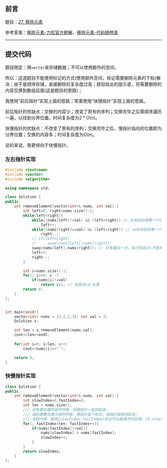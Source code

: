 ## 前言

题目：[27. 移除元素](https://leetcode-cn.com/problems/remove-element/)

参考答案：[移除元素-力扣官方题解](https://leetcode-cn.com/problems/remove-element/solution/yi-chu-yuan-su-by-leetcode-solution-svxi/)、[移除元素-代码随想录](https://leetcode-cn.com/problems/remove-element/solution/27-yi-chu-yuan-su-bao-li-jie-fa-shuang-zhi-zhen-ji/)

---

## 提交代码

题目限定：用`vector`来存储数据；不可以使用额外的空间。

所以：这道题目不能使用标记的方式(使用额外空间，标记需要删除元素的下标)解决；由于是顺序存储，直接删除的复杂度过高；题目给出的提示是，将需要删除的内容交换到数组后面(这是题目的思路)；

我使用“前后指针”实现上面的思路；答案使用“快慢指针”实现上面的思路。

前后指针的优缺点：交换的内容少；改变了原有的序列；交换完毕之后需顺序遍历一遍，以找到分界位置。时间复杂度为$2*O(n)$。

快慢指针的优缺点：不改变了原有的序列；交换完毕之后，慢指针指向的位置即为分界位置；交换的内容多；时间复杂度为$O(n)$。

总的来说，我更倾向于快慢指针。

### 左右指针实现

```c++
#include <iostream>
#include <vector>
#include <algorithm>

using namespace std;

class Solution {
public:
    int removeElement(vector<int>& nums, int val) {
        int left=0, right=nums.size()-1; 
        while(left<right){
            while((nums[left]!=val) && (left<right)) // 从前向后找第一个val位置
                left++;
            while((nums[right]==val) && (left<right)) // 从后向前找第一个非val位置
                right--;
            // if(left<right)
            //     swap(nums[left],nums[right]);
            swap(nums[left],nums[right]); // 只有最后一次，自己和自己(不影响)，避免每次检查
            left++;
            right--;
        }

        int i=nums.size()-1;
        for(; i>=0; i--)
            if(nums[i]!=val)
                return i+1; // 前面非val长度
        return 0;
    }
};


int main(void){
    vector<int> nums = {3,2,2,3}; int val = 3;
    Solution s;

    int len = s.removeElement(nums,val);
    cout<<len<<endl;
    
    for(int i=0; i<len; i++)
        cout<<nums[i]<<" ";

    return 0;
}
```

### 快慢指针实现

```c++
class Solution {
public:
    int removeElement(vector<int>& nums, int val) {
        int slowIndex=0,fastIndex=0;
        int len = nums.size();
        /// 没有要处理内容的时候，快慢指针一起向前走。
        /// 遇到需要处理内容的时候，慢指针留下标记，快指针继续向前走。
        /// 本题为例，使用[slowIndex,fastIndex)标记可以被填充的区域。[0,slowIndex)为非val列表
        for(; fastIndex<len; fastIndex++){
            if(nums[fastIndex]!=val){  
                nums[slowIndex] = nums[fastIndex];
                slowIndex++;
            }
        }
        return slowIndex;
    }
};
```